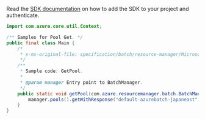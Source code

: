 Read the [SDK documentation](https://github.com/Azure/azure-sdk-for-java/blob/azure-resourcemanager-batch_1.0.0/sdk/batch/azure-resourcemanager-batch/README.md) on how to add the SDK to your project and authenticate.

```java
import com.azure.core.util.Context;

/** Samples for Pool Get. */
public final class Main {
    /*
     * x-ms-original-file: specification/batch/resource-manager/Microsoft.Batch/stable/2022-01-01/examples/PoolGet.json
     */
    /**
     * Sample code: GetPool.
     *
     * @param manager Entry point to BatchManager.
     */
    public static void getPool(com.azure.resourcemanager.batch.BatchManager manager) {
        manager.pools().getWithResponse("default-azurebatch-japaneast", "sampleacct", "testpool", Context.NONE);
    }
}
```
